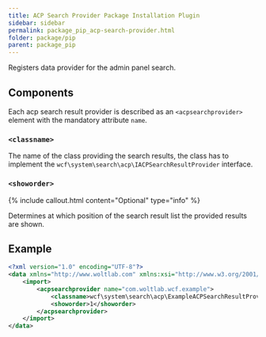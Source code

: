 ```yaml
---
title: ACP Search Provider Package Installation Plugin
sidebar: sidebar
permalink: package_pip_acp-search-provider.html
folder: package/pip
parent: package_pip
---
```


Registers data provider for the admin panel search.

## Components

Each acp search result provider is described as an `<acpsearchprovider>` element with the mandatory attribute `name`.

### `<classname>`

The name of the class providing the search results,
the class has to implement the `wcf\system\search\acp\IACPSearchResultProvider` interface.

### `<showorder>`

{% include callout.html content="Optional" type="info" %}

Determines at which position of the search result list the provided results are shown.

## Example

```xml
<?xml version="1.0" encoding="UTF-8"?>
<data xmlns="http://www.woltlab.com" xmlns:xsi="http://www.w3.org/2001/XMLSchema-instance" xsi:schemaLocation="http://www.woltlab.com http://www.woltlab.com/XSD/tornado/acpSearchProvider.xsd">
	<import>
		<acpsearchprovider name="com.woltlab.wcf.example">
			<classname>wcf\system\search\acp\ExampleACPSearchResultProvider</classname>
			<showorder>1</showorder>
		</acpsearchprovider>
	</import>
</data>
```
